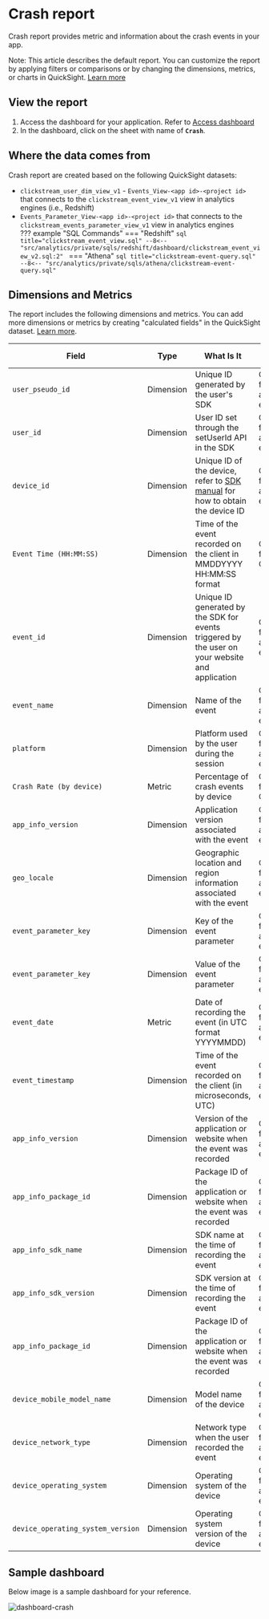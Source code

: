 # Crash report
Crash report provides metric and information about the crash events in your app.

Note: This article describes the default report. You can customize the report by applying filters or comparisons or by changing the dimensions, metrics, or charts in QuickSight. [Learn more](https://docs.aws.amazon.com/quicksight/latest/user/working-with-visuals.html)


## View the report
1. Access the dashboard for your application. Refer to [Access dashboard](index.md/#view-dashboards)
2. In the dashboard, click on the sheet with name of **`Crash`**.

## Where the data comes from
Crash report are created based on the following QuickSight datasets:

- `clickstream_user_dim_view_v1` - `Events_View-<app id>-<project id>` that connects to the `clickstream_event_view_v1` view in analytics engines (i.e., Redshift)
- `Events_Parameter_View-<app id>-<project id>` that connects to the `clickstream_events_parameter_view_v1` view in analytics engines  
??? example "SQL Commands"
    === "Redshift"
        ```sql title="clickstream_event_view.sql"
        --8<-- "src/analytics/private/sqls/redshift/dashboard/clickstream_event_view_v2.sql:2"
        ```
    === "Athena"
        ```sql title="clickstream-event-query.sql"
        --8<-- "src/analytics/private/sqls/athena/clickstream-event-query.sql"
        ```

## Dimensions and Metrics

The report includes the following dimensions and metrics. You can add more dimensions or metrics by creating "calculated fields" in the QuickSight dataset. [Learn more](https://docs.aws.amazon.com/quicksight/latest/user/adding-a-calculated-field-analysis.html).

| Field | Type | What Is It | How to Populate |
|----------|---|---------|--------------------|
| `user_pseudo_id` | Dimension | Unique ID generated by the user's SDK | Query from the analytics engine |
| `user_id` | Dimension | User ID set through the setUserId API in the SDK | Query from the analytics engine |
| `device_id` | Dimension | Unique ID of the device, refer to [SDK manual](../../sdk-manual/user-identifier.md) for how to obtain the device ID | Query from the analytics engine |
| `Event Time (HH:MM:SS)` | Dimension | Time of the event recorded on the client in MMDDYYYY HH:MM:SS format | Calculated field in QuickSight |
| `event_id` | Dimension | Unique ID generated by the SDK for events triggered by the user on your website and application | Query from the analytics engine |
| `event_name` | Dimension | Name of the event | Query from the analytics engine |
| `platform` | Dimension | Platform used by the user during the session | Query from the analytics engine |
| `Crash Rate (by device)` | Metric | Percentage of crash events by device | Calculated field in QuickSight |
| `app_info_version` | Dimension | Application version associated with the event | Query from the analytics engine |
| `geo_locale` | Dimension | Geographic location and region information associated with the event | Query from the analytics engine |
| `event_parameter_key` | Dimension | Key of the event parameter | Query from the analytics engine |
| `event_parameter_key` | Dimension | Value of the event parameter | Query from the analytics engine |
| `event_date` | Metric | Date of recording the event (in UTC format YYYYMMDD) | Query from the analytics engine |
| `event_timestamp` | Dimension | Time of the event recorded on the client (in microseconds, UTC) | Query from the analytics engine |
| `app_info_version` | Dimension | Version of the application or website when the event was recorded | Query from the analytics engine |
| `app_info_package_id` | Dimension | Package ID of the application or website when the event was recorded | Query from the analytics engine |
| `app_info_sdk_name` | Dimension | SDK name at the time of recording the event | Query from the analytics engine |
| `app_info_sdk_version` | Dimension | SDK version at the time of recording the event | Query from the analytics engine |
| `app_info_package_id` | Dimension | Package ID of the application or website when the event was recorded | Query from the analytics engine |
| `device_mobile_model_name` | Dimension | Model name of the device | Query from the analytics engine |
| `device_network_type` | Dimension | Network type when the user recorded the event | Query from the analytics engine |
| `device_operating_system` | Dimension | Operating system of the device | Query from the analytics engine |
| `device_operating_system_version` | Dimension | Operating system version of the device | Query from the analytics engine |


  
## Sample dashboard
Below image is a sample dashboard for your reference.

![dashboard-crash](../../images/analytics/dashboard/crash.png)
